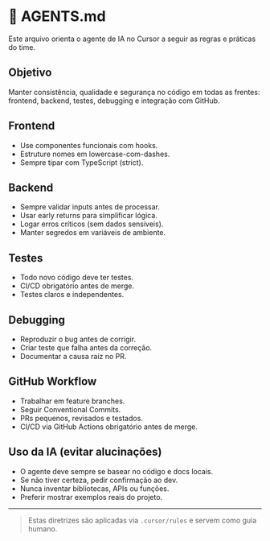 # 🤖 AGENTS.md

Este arquivo orienta o agente de IA no Cursor a seguir as regras e práticas do time.

## Objetivo
Manter consistência, qualidade e segurança no código em todas as frentes: frontend, backend, testes, debugging e integração com GitHub.

## Frontend
- Use componentes funcionais com hooks.
- Estruture nomes em lowercase-com-dashes.
- Sempre tipar com TypeScript (strict).

## Backend
- Sempre validar inputs antes de processar.
- Usar early returns para simplificar lógica.
- Logar erros críticos (sem dados sensíveis).
- Manter segredos em variáveis de ambiente.

## Testes
- Todo novo código deve ter testes.
- CI/CD obrigatório antes de merge.
- Testes claros e independentes.

## Debugging
- Reproduzir o bug antes de corrigir.
- Criar teste que falha antes da correção.
- Documentar a causa raiz no PR.

## GitHub Workflow
- Trabalhar em feature branches.
- Seguir Conventional Commits.
- PRs pequenos, revisados e testados.
- CI/CD via GitHub Actions obrigatório antes de merge.

## Uso da IA (evitar alucinações)
- O agente deve sempre se basear no código e docs locais.
- Se não tiver certeza, pedir confirmação ao dev.
- Nunca inventar bibliotecas, APIs ou funções.
- Preferir mostrar exemplos reais do projeto.

---
> Estas diretrizes são aplicadas via `.cursor/rules` e servem como guia humano.
